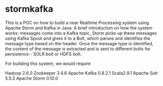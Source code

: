 # stormkafka

This is a POC on how to build a near Realtime Processing system using Apache Storm and Kafka in Java. A brief introduction on how the system works: messages come into a Kafka topic, Storm picks up these messages using Kafka Spout and gives it to a Bolt, which parses and identifies the message type based on the header. Once the message type is identified, the content of the message is extracted and is sent to different bolts for persistence - SOLR bolt or HDFS bolt.

For building this system, we would require

Hadoop 2.6.0
Zookeeper 3.4.6
Apache Kafka 0.8.2.1 Scala2.9.1
Apache Solr 5.5.3
Apache Storm 0.10.0
